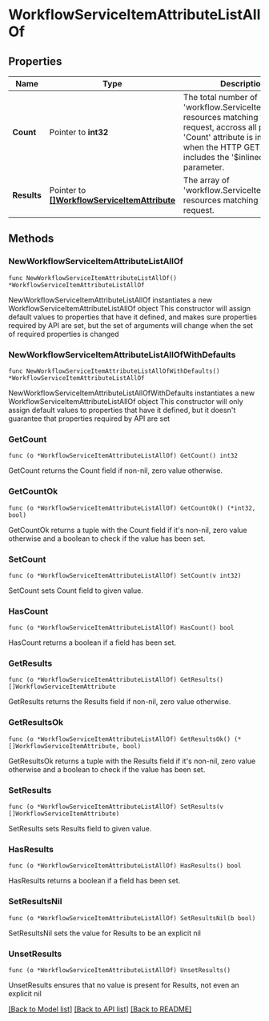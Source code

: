 # WorkflowServiceItemAttributeListAllOf

## Properties

Name | Type | Description | Notes
------------ | ------------- | ------------- | -------------
**Count** | Pointer to **int32** | The total number of &#39;workflow.ServiceItemAttribute&#39; resources matching the request, accross all pages. The &#39;Count&#39; attribute is included when the HTTP GET request includes the &#39;$inlinecount&#39; parameter. | [optional] 
**Results** | Pointer to [**[]WorkflowServiceItemAttribute**](WorkflowServiceItemAttribute.md) | The array of &#39;workflow.ServiceItemAttribute&#39; resources matching the request. | [optional] 

## Methods

### NewWorkflowServiceItemAttributeListAllOf

`func NewWorkflowServiceItemAttributeListAllOf() *WorkflowServiceItemAttributeListAllOf`

NewWorkflowServiceItemAttributeListAllOf instantiates a new WorkflowServiceItemAttributeListAllOf object
This constructor will assign default values to properties that have it defined,
and makes sure properties required by API are set, but the set of arguments
will change when the set of required properties is changed

### NewWorkflowServiceItemAttributeListAllOfWithDefaults

`func NewWorkflowServiceItemAttributeListAllOfWithDefaults() *WorkflowServiceItemAttributeListAllOf`

NewWorkflowServiceItemAttributeListAllOfWithDefaults instantiates a new WorkflowServiceItemAttributeListAllOf object
This constructor will only assign default values to properties that have it defined,
but it doesn't guarantee that properties required by API are set

### GetCount

`func (o *WorkflowServiceItemAttributeListAllOf) GetCount() int32`

GetCount returns the Count field if non-nil, zero value otherwise.

### GetCountOk

`func (o *WorkflowServiceItemAttributeListAllOf) GetCountOk() (*int32, bool)`

GetCountOk returns a tuple with the Count field if it's non-nil, zero value otherwise
and a boolean to check if the value has been set.

### SetCount

`func (o *WorkflowServiceItemAttributeListAllOf) SetCount(v int32)`

SetCount sets Count field to given value.

### HasCount

`func (o *WorkflowServiceItemAttributeListAllOf) HasCount() bool`

HasCount returns a boolean if a field has been set.

### GetResults

`func (o *WorkflowServiceItemAttributeListAllOf) GetResults() []WorkflowServiceItemAttribute`

GetResults returns the Results field if non-nil, zero value otherwise.

### GetResultsOk

`func (o *WorkflowServiceItemAttributeListAllOf) GetResultsOk() (*[]WorkflowServiceItemAttribute, bool)`

GetResultsOk returns a tuple with the Results field if it's non-nil, zero value otherwise
and a boolean to check if the value has been set.

### SetResults

`func (o *WorkflowServiceItemAttributeListAllOf) SetResults(v []WorkflowServiceItemAttribute)`

SetResults sets Results field to given value.

### HasResults

`func (o *WorkflowServiceItemAttributeListAllOf) HasResults() bool`

HasResults returns a boolean if a field has been set.

### SetResultsNil

`func (o *WorkflowServiceItemAttributeListAllOf) SetResultsNil(b bool)`

 SetResultsNil sets the value for Results to be an explicit nil

### UnsetResults
`func (o *WorkflowServiceItemAttributeListAllOf) UnsetResults()`

UnsetResults ensures that no value is present for Results, not even an explicit nil

[[Back to Model list]](../README.md#documentation-for-models) [[Back to API list]](../README.md#documentation-for-api-endpoints) [[Back to README]](../README.md)


